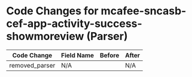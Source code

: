 # Code Changes for mcafee-sncasb-cef-app-activity-success-showmoreview (Parser)

| Code Change | Field Name | Before | After |
|-------------|------------|--------|-------|
| removed_parser | N/A |  | N/A |